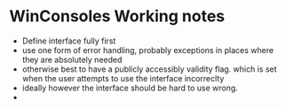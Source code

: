# WinConsoles Working notes

-   Define interface fully first
-   use one form of error handling, probably exceptions in places where they are absolutely needed
-   otherwise best to have a publicly accessibly validity flag. which is set when the user attempts to use the interface incorreclty
-   ideally however the interface should be hard to use wrong.
-
